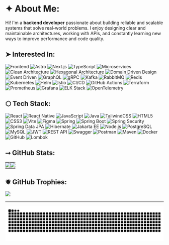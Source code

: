 # ✦ About Me:
Hi! I'm a **backend developer** passionate about building reliable and scalable systems that solve real-world problems. I enjoy designing clear and maintainable architectures, working with APIs, and constantly learning new ways to improve performance and code quality.

## ➤ Interested In:
![Frontend](https://img.shields.io/badge/Frontend-3178C6?style=for-the-badge&logo=javascript&logoColor=white) 
![Astro](https://img.shields.io/badge/Astro-FF5D01?style=for-the-badge&logo=astro&logoColor=white) 
![Next.js](https://img.shields.io/badge/Next.js-000000?style=for-the-badge&logo=next.js&logoColor=white) 
![TypeScript](https://img.shields.io/badge/TypeScript-3178C6?style=for-the-badge&logo=typescript&logoColor=white)
![Microservices](https://img.shields.io/badge/Microservices-FF6F00?style=for-the-badge) 
![Clean Architecture](https://img.shields.io/badge/Clean_Architecture-000000?style=for-the-badge) 
![Hexagonal Architecture](https://img.shields.io/badge/Hexagonal_Architecture-2E2E2E?style=for-the-badge)
![Domain Driven Design](https://img.shields.io/badge/DDD-DarkGreen?style=for-the-badge)
![Event Driven](https://img.shields.io/badge/Event_Driven_Architecture-1E88E5?style=for-the-badge)
![GraphQL](https://img.shields.io/badge/GraphQL-E10098?style=for-the-badge&logo=graphql&logoColor=white) 
![gRPC](https://img.shields.io/badge/gRPC-4285F4?style=for-the-badge&logo=grpc&logoColor=white)
![Kafka](https://img.shields.io/badge/Kafka-231F20?style=for-the-badge&logo=apachekafka&logoColor=white)
![RabbitMQ](https://img.shields.io/badge/RabbitMQ-FF6600?style=for-the-badge&logo=rabbitmq&logoColor=white)
![Redis](https://img.shields.io/badge/Redis-DC382D?style=for-the-badge&logo=redis&logoColor=white)
![Kubernetes](https://img.shields.io/badge/Kubernetes-326CE5?style=for-the-badge&logo=kubernetes&logoColor=white) 
![Helm](https://img.shields.io/badge/Helm-0F1689?style=for-the-badge&logo=helm&logoColor=white)
![Istio](https://img.shields.io/badge/Istio-466BB0?style=for-the-badge&logo=istio&logoColor=white)
![CI/CD](https://img.shields.io/badge/CI/CD-3C873A?style=for-the-badge)
![GitHub Actions](https://img.shields.io/badge/GitHub_Actions-2088FF?style=for-the-badge&logo=githubactions&logoColor=white)
![Terraform](https://img.shields.io/badge/Terraform-623CE4?style=for-the-badge&logo=terraform&logoColor=white)
![Prometheus](https://img.shields.io/badge/Prometheus-E6522C?style=for-the-badge&logo=prometheus&logoColor=white)
![Grafana](https://img.shields.io/badge/Grafana-F46800?style=for-the-badge&logo=grafana&logoColor=white)
![ELK Stack](https://img.shields.io/badge/ELK_Stack-005571?style=for-the-badge)
![OpenTelemetry](https://img.shields.io/badge/OpenTelemetry-4A90E2?style=for-the-badge)

## ⬡ Tech Stack:
![React](https://img.shields.io/badge/react-%2320232a.svg?style=for-the-badge&logo=react&logoColor=%2361DAFB) 
![React Native](https://img.shields.io/badge/react_native-%2320232a.svg?style=for-the-badge&logo=react&logoColor=%2361DAFB) 
![JavaScript](https://img.shields.io/badge/javascript-%23323330.svg?style=for-the-badge&logo=javascript&logoColor=%23F7DF1E) 
![Java](https://img.shields.io/badge/java-%23ED8B00.svg?style=for-the-badge&logo=openjdk&logoColor=white) 
![TailwindCSS](https://img.shields.io/badge/tailwindcss-%2338B2AC.svg?style=for-the-badge&logo=tailwind-css&logoColor=white) 
![HTML5](https://img.shields.io/badge/html5-%23E34F26.svg?style=for-the-badge&logo=html5&logoColor=white) 
![CSS3](https://img.shields.io/badge/css3-%231572B6.svg?style=for-the-badge&logo=css3&logoColor=white) 
![Vite](https://img.shields.io/badge/vite-%23646CFF.svg?style=for-the-badge&logo=vite&logoColor=white) 
![Figma](https://img.shields.io/badge/figma-%23F24E1E.svg?style=for-the-badge&logo=figma&logoColor=white)
![Spring](https://img.shields.io/badge/Spring_Framework-6DB33F?style=for-the-badge&logo=spring&logoColor=white) 
![Spring Boot](https://img.shields.io/badge/Spring_Boot-6DB33F?style=for-the-badge&logo=spring-boot&logoColor=white) 
![Spring Security](https://img.shields.io/badge/Spring_Security-6DB33F?style=for-the-badge&logo=spring-security&logoColor=white) 
![Spring Data JPA](https://img.shields.io/badge/Spring_Data_JPA-6DB33F?style=for-the-badge&logo=spring&logoColor=white) 
![Hibernate](https://img.shields.io/badge/Hibernate-59666C?style=for-the-badge&logo=hibernate&logoColor=white) 
![Jakarta EE](https://img.shields.io/badge/Jakarta_EE-007396?style=for-the-badge&logo=jakartaee&logoColor=white) 
![Node.js](https://img.shields.io/badge/Node.js-339933?style=for-the-badge&logo=node.js&logoColor=white) 
![PostgreSQL](https://img.shields.io/badge/PostgreSQL-336791?style=for-the-badge&logo=postgresql&logoColor=white) 
![MySQL](https://img.shields.io/badge/MySQL-005C84?style=for-the-badge&logo=mysql&logoColor=white) 
![JWT](https://img.shields.io/badge/JWT-000000?style=for-the-badge&logo=jsonwebtokens&logoColor=white) 
![REST API](https://img.shields.io/badge/REST_API-4B8BBE?style=for-the-badge) 
![Swagger](https://img.shields.io/badge/Swagger-85EA2D?style=for-the-badge&logo=swagger&logoColor=black) 
![Postman](https://img.shields.io/badge/Postman-FF6C37?style=for-the-badge&logo=postman&logoColor=white) 
![Maven](https://img.shields.io/badge/Maven-C71A36?style=for-the-badge&logo=apache-maven&logoColor=white) 
![Docker](https://img.shields.io/badge/Docker-2496ED?style=for-the-badge&logo=docker&logoColor=white) 
![GitHub](https://img.shields.io/badge/GitHub-181717?style=for-the-badge&logo=github&logoColor=white) 
![Lombok](https://img.shields.io/badge/Lombok-BF0B28?style=for-the-badge)

## ⭢ GitHub Stats:
<div align="center">
  <table style="border-collapse: collapse; border: none;">
    <tr>
      <td style="border: none; padding: 0;">
        <img src="https://github-readme-stats.vercel.app/api?username=jaimegpm&theme=dark&hide_border=true&include_all_commits=false&count_private=false&bg_color=00000000&title_color=1DA1F2&text_color=FFFFFF&icon_color=1DA1F2&border_radius=10" />
      </td>
      <td style="border: none; padding: 0;">
        <img src="https://github-readme-stats.vercel.app/api/top-langs/?username=jaimegpm&theme=dark&hide_border=true&include_all_commits=false&count_private=false&layout=compact&bg_color=00000000&title_color=1DA1F2&text_color=FFFFFF&icon_color=1DA1F2&border_radius=10" />
      </td>
    </tr>
  </table>
</div>

## ✹ GitHub Trophies:
![](https://github-profile-trophy.vercel.app/?username=jaimegpm&theme=dracula&no-frame=true&no-bg=true&margin-w=4)

---
<picture>
  <source media="(prefers-color-scheme: dark)" srcset="https://raw.githubusercontent.com/jaimegpm/jaime/output/github-snake-dark.svg" />
  <source media="(prefers-color-scheme: light)" srcset="https://raw.githubusercontent.com/jaimegpm/jaime/output/github-snake.svg" />
  <img alt="github-snake" src="https://raw.githubusercontent.com/jaimegpm/jaime/output/github-snake.svg" />
</picture>
